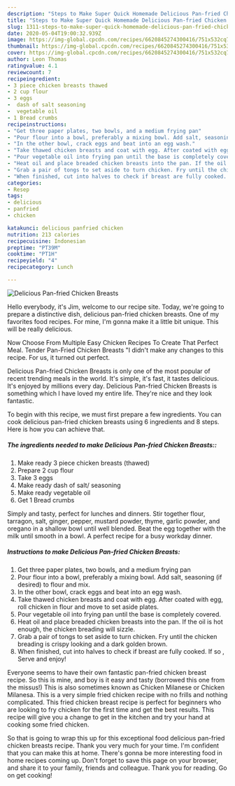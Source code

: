 ```yaml
---
description: "Steps to Make Super Quick Homemade Delicious Pan-fried Chicken Breasts"
title: "Steps to Make Super Quick Homemade Delicious Pan-fried Chicken Breasts"
slug: 1311-steps-to-make-super-quick-homemade-delicious-pan-fried-chicken-breasts
date: 2020-05-04T19:00:32.939Z
image: https://img-global.cpcdn.com/recipes/6620845274300416/751x532cq70/delicious-pan-fried-chicken-breasts-recipe-main-photo.jpg
thumbnail: https://img-global.cpcdn.com/recipes/6620845274300416/751x532cq70/delicious-pan-fried-chicken-breasts-recipe-main-photo.jpg
cover: https://img-global.cpcdn.com/recipes/6620845274300416/751x532cq70/delicious-pan-fried-chicken-breasts-recipe-main-photo.jpg
author: Leon Thomas
ratingvalue: 4.1
reviewcount: 7
recipeingredient:
- 3 piece chicken breasts thawed
- 2 cup flour
- 3 eggs
-  dash of salt seasoning
-  vegetable oil
- 1 Bread crumbs
recipeinstructions:
- "Get three paper plates, two bowls, and a medium frying pan"
- "Pour flour into a bowl, preferably a mixing bowl. Add salt, seasoning (if desired) to flour and mix."
- "In the other bowl, crack eggs and beat into an egg wash."
- "Take thawed chicken breasts and coat with egg. After coated with egg, roll chicken in flour and move to set aside plates."
- "Pour vegetable oil into frying pan until the base is completely covered."
- "Heat oil and place breaded chicken breasts into the pan. If the oil is hot enough,  the chicken breading will sizzle."
- "Grab a pair of tongs to set aside to turn chicken. Fry until the chicken breading is crispy looking and a dark golden brown."
- "When finished, cut into halves to check if breast are fully cooked. If so , Serve and enjoy!"
categories:
- Resep
tags:
- delicious
- panfried
- chicken

katakunci: delicious panfried chicken
nutrition: 213 calories
recipecuisine: Indonesian
preptime: "PT39M"
cooktime: "PT1H"
recipeyield: "4"
recipecategory: Lunch

---
```



![Delicious Pan-fried Chicken Breasts](https://img-global.cpcdn.com/recipes/6620845274300416/751x532cq70/delicious-pan-fried-chicken-breasts-recipe-main-photo.jpg)

Hello everybody, it's Jim, welcome to our recipe site. Today, we're going to prepare a distinctive dish, delicious pan-fried chicken breasts. One of my favorites food recipes. For mine, I'm gonna make it a little bit unique. This will be really delicious.

Now Choose From Multiple Easy Chicken Recipes To Create That Perfect Meal. Tender Pan-Fried Chicken Breasts &#34;I didn&#39;t make any changes to this recipe. For us, it turned out perfect.

Delicious Pan-fried Chicken Breasts is only one of the most popular of recent trending meals in the world. It's simple, it's fast, it tastes delicious. It's enjoyed by millions every day. Delicious Pan-fried Chicken Breasts is something which I have loved my entire life. They're nice and they look fantastic.


To begin with this recipe, we must first prepare a few ingredients. You can cook delicious pan-fried chicken breasts using 6 ingredients and 8 steps. Here is how you can achieve that.

##### The ingredients needed to make Delicious Pan-fried Chicken Breasts::

1. Make ready 3 piece chicken breasts (thawed)
1. Prepare 2 cup flour
1. Take 3 eggs
1. Make ready  dash of salt/ seasoning
1. Make ready  vegetable oil
1. Get 1 Bread crumbs


Simply and tasty, perfect for lunches and dinners. Stir together flour, tarragon, salt, ginger, pepper, mustard powder, thyme, garlic powder, and oregano in a shallow bowl until well blended. Beat the egg together with the milk until smooth in a bowl. A perfect recipe for a busy workday dinner. 

##### Instructions to make Delicious Pan-fried Chicken Breasts:

1. Get three paper plates, two bowls, and a medium frying pan
1. Pour flour into a bowl, preferably a mixing bowl. Add salt, seasoning (if desired) to flour and mix.
1. In the other bowl, crack eggs and beat into an egg wash.
1. Take thawed chicken breasts and coat with egg. After coated with egg, roll chicken in flour and move to set aside plates.
1. Pour vegetable oil into frying pan until the base is completely covered.
1. Heat oil and place breaded chicken breasts into the pan. If the oil is hot enough,  the chicken breading will sizzle.
1. Grab a pair of tongs to set aside to turn chicken. Fry until the chicken breading is crispy looking and a dark golden brown.
1. When finished, cut into halves to check if breast are fully cooked. If so , Serve and enjoy!


Everyone seems to have their own fantastic pan-fried chicken breast recipe. So this is mine, and boy is it easy and tasty (borrowed this one from the missus!) This is also sometimes known as Chicken Milanese or Chicken Milanesa. This is a very simple fried chicken recipe with no frills and nothing complicated. This fried chicken breast recipe is perfect for beginners who are looking to fry chicken for the first time and get the best results. This recipe will give you a change to get in the kitchen and try your hand at cooking some fried chicken. 

So that is going to wrap this up for this exceptional food delicious pan-fried chicken breasts recipe. Thank you very much for your time. I'm confident that you can make this at home. There's gonna be more interesting food in home recipes coming up. Don't forget to save this page on your browser, and share it to your family, friends and colleague. Thank you for reading. Go on get cooking!
